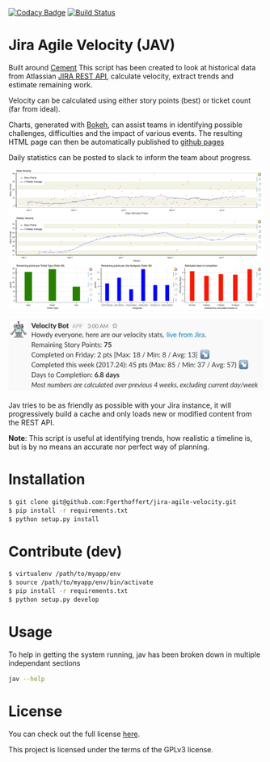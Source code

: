 [![Codacy Badge](https://api.codacy.com/project/badge/Grade/65cf614a1b374a41a6ae09996c59701c)](https://www.codacy.com/app/Gerthoffert/jira-agile-velocity?utm_source=github.com&amp;utm_medium=referral&amp;utm_content=Fgerthoffert/jira-agile-velocity&amp;utm_campaign=Badge_Grade)
[![Build Status](https://travis-ci.org/Fgerthoffert/jira-agile-velocity.svg?branch=master)](https://travis-ci.org/Fgerthoffert/jira-agile-velocity)

Jira Agile Velocity (JAV)
==============================================================================

Built around [Cement](http://builtoncement.com/) This script has been created to look at historical data from Atlassian [JIRA REST API](https://developer.atlassian.com/jiradev/jira-apis/jira-rest-apis), calculate velocity, extract trends and estimate remaining work.

Velocity can be calculated using either story points (best) or ticket count (far from ideal). 

Charts, generated with [Bokeh](http://bokeh.pydata.org/en/latest/), can assist teams in identifying possible challenges, difficulties and the impact of various events. The resulting HTML page can then be automatically published to [github pages](https://pages.github.com/)

Daily statistics can be posted to slack to inform the team about progress.

![Bokeh Report](docs/jav-stats.png "Bokeh Report")

![Slack Message](docs/jav-slack.png "Slack Message")

Jav tries to be as friendly as possible with your Jira instance, it will progressively build a cache and only loads new or modified content from the REST API.

__Note__: This script is useful at identifying trends, how realistic a timeline is, but is by no means an accurate nor perfect way of planning.


# Installation

```bash
$ git clone git@github.com:Fgerthoffert/jira-agile-velocity.git
$ pip install -r requirements.txt
$ python setup.py install
```

# Contribute (dev)
```bash
$ virtualenv /path/to/myapp/env
$ source /path/to/myapp/env/bin/activate
$ pip install -r requirements.txt
$ python setup.py develop
```

# Usage

To help in getting the system running, jav has been broken down in multiple independant sections

```bash
jav --help
```

# License

You can check out the full license [here](https://github.com/Fgerthoffert/jira-agile-velocity/blob/master/LICENSE).

This project is licensed under the terms of the GPLv3 license.